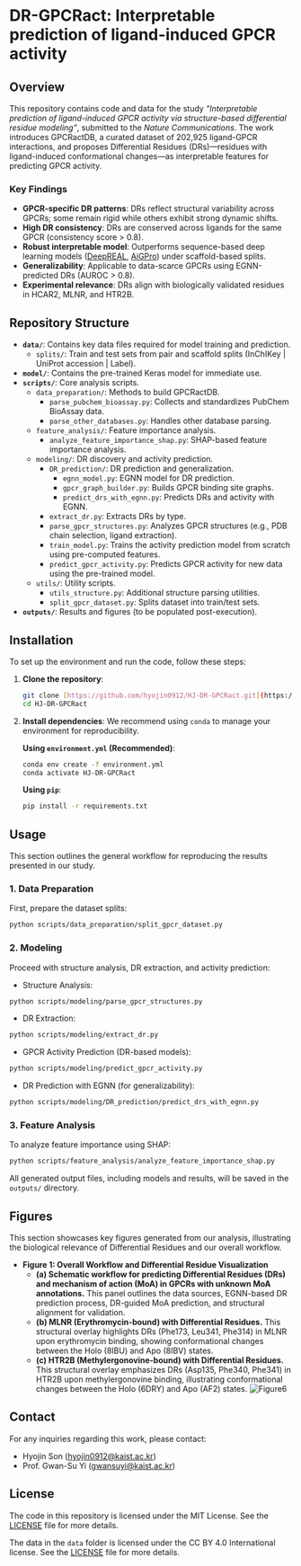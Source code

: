# DR-GPCRact: Interpretable prediction of ligand-induced GPCR activity

## Overview
This repository contains code and data for the study *"Interpretable prediction of ligand-induced GPCR activity via structure-based differential residue modeling"*, submitted to the *Nature Communications*. The work introduces GPCRactDB, a curated dataset of 202,925 ligand-GPCR interactions, and proposes Differential Residues (DRs)—residues with ligand-induced conformational changes—as interpretable features for predicting GPCR activity.


### Key Findings
- **GPCR-specific DR patterns**: DRs reflect structural variability across GPCRs; some remain rigid while others exhibit strong dynamic shifts.
- **High DR consistency**: DRs are conserved across ligands for the same GPCR (consistency score > 0.8).
- **Robust interpretable model**: Outperforms sequence-based deep learning models ([DeepREAL](https://academic.oup.com/bioinformatics/article/38/9/2561/6547052), [AiGPro](https://jcheminf.biomedcentral.com/articles/10.1186/s13321-024-00945-7)) under scaffold-based splits.
- **Generalizability**: Applicable to data-scarce GPCRs using EGNN-predicted DRs (AUROC > 0.8).
- **Experimental relevance**: DRs align with biologically validated residues in HCAR2, MLNR, and HTR2B.

## Repository Structure
- **`data/`**: Contains key data files required for model training and prediction.
  - `splits/`: Train and test sets from pair and scaffold splits (InChIKey | UniProt accession | Label).
- **`model/`**: Contains the pre-trained Keras model for immediate use.
- **`scripts/`**: Core analysis scripts.
  - `data_preparation/`: Methods to build GPCRactDB.
    - `parse_pubchem_bioassay.py`: Collects and standardizes PubChem BioAssay data.
    - `parse_other_databases.py`: Handles other database parsing.
  - `feature_analysis/`: Feature importance analysis.
    - `analyze_feature_importance_shap.py`: SHAP-based feature importance analysis.
  - `modeling/`: DR discovery and activity prediction.
    - `DR_prediction/`: DR prediction and generalization.
      - `egnn_model.py`: EGNN model for DR prediction.
      - `gpcr_graph_builder.py`: Builds GPCR binding site graphs.
      - `predict_drs_with_egnn.py`: Predicts DRs and activity with EGNN.
    - `extract_dr.py`: Extracts DRs by type.
    - `parse_gpcr_structures.py`: Analyzes GPCR structures (e.g., PDB chain selection, ligand extraction).
    - `train_model.py`: Trains the activity prediction model from scratch using pre-computed features.
    - `predict_gpcr_activity.py`: Predicts GPCR activity for new data using the pre-trained model.
  - `utils/`: Utility scripts.
    - `utils_structure.py`: Additional structure parsing utilities.
    - `split_gpcr_dataset.py`: Splits dataset into train/test sets.
- **`outputs/`**: Results and figures (to be populated post-execution).


## Installation
To set up the environment and run the code, follow these steps:
1.  **Clone the repository**:
    ```bash
    git clone [https://github.com/hyojin0912/HJ-DR-GPCRact.git](https://github.com/hyojin0912/HJ-DR-GPCRact.git)
    cd HJ-DR-GPCRact
    ```
2.  **Install dependencies**:
    We recommend using `conda` to manage your environment for reproducibility.
    
    **Using `environment.yml` (Recommended)**:
    ```bash
    conda env create -f environment.yml
    conda activate HJ-DR-GPCRact
    ```
    **Using `pip`**:
    ```bash
    pip install -r requirements.txt
    ```

## Usage

This section outlines the general workflow for reproducing the results presented in our study.

### 1. Data Preparation
First, prepare the dataset splits:
```bash
python scripts/data_preparation/split_gpcr_dataset.py
```
### 2. Modeling
Proceed with structure analysis, DR extraction, and activity prediction:
- Structure Analysis:
```bash
python scripts/modeling/parse_gpcr_structures.py
```
- DR Extraction:
```bash
python scripts/modeling/extract_dr.py
```
- GPCR Activity Prediction (DR-based models):
```bash
python scripts/modeling/predict_gpcr_activity.py
```
- DR Prediction with EGNN (for generalizability):
```bash
python scripts/modeling/DR_prediction/predict_drs_with_egnn.py
```
### 3. Feature Analysis
To analyze feature importance using SHAP:
```bash
python scripts/feature_analysis/analyze_feature_importance_shap.py
```
All generated output files, including models and results, will be saved in the `outputs/` directory.


## Figures
This section showcases key figures generated from our analysis, illustrating the biological relevance of Differential Residues and our overall workflow.

* **Figure 1: Overall Workflow and Differential Residue Visualization**
    * **(a) Schematic workflow for predicting Differential Residues (DRs) and mechanism of action (MoA) in GPCRs with unknown MoA annotations.** This panel outlines the data sources, EGNN-based DR prediction process, DR-guided MoA prediction, and structural alignment for validation.
    * **(b) MLNR (Erythromycin-bound) with Differential Residues.** This structural overlay highlights DRs (Phe173, Leu341, Phe314) in MLNR upon erythromycin binding, showing conformational changes between the Holo (8IBU) and Apo (8IBV) states.
    * **(c) HTR2B (Methylergonovine-bound) with Differential Residues.** This structural overlay emphasizes DRs (Asp135, Phe340, Phe341) in HTR2B upon methylergonovine binding, illustrating conformational changes between the Holo (6DRY) and Apo (AF2) states.
![Figure6](https://github.com/user-attachments/assets/f68fd38f-22e6-49dc-a0e7-61a617889b3a)


## Contact
For any inquiries regarding this work, please contact:
- Hyojin Son (hyojin0912@kaist.ac.kr)
- Prof. Gwan-Su Yi (gwansuyi@kaist.ac.kr)

## License
The code in this repository is licensed under the MIT License. See the [LICENSE](./LICENSE) file for more details.

The data in the `data` folder is licensed under the CC BY 4.0 International license. See the [LICENSE](./LICENSE) file for more details.
